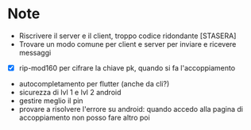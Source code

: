 # Note

- Riscrivere il server e il client, troppo codice ridondante [STASERA]
- Trovare un modo comune per client e server per inviare e ricevere messaggi
- [x] rip-mod160 per cifrare la chiave pk, quando si fa l'accoppiamento
- autocompletamento per flutter (anche da cli?)
- sicurezza di lvl 1 e lvl 2 android
- gestire meglio il pin
- provare a risolvere l'errore su android: quando accedo alla pagina di accoppiamento non posso fare altro poi

